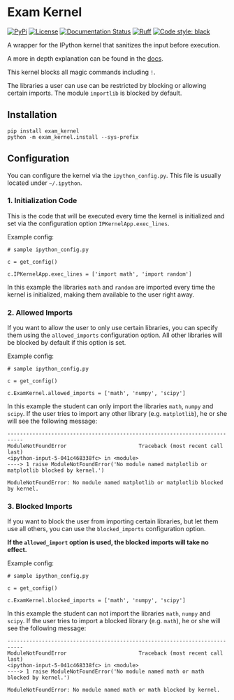 # Exam Kernel

[![PyPi](https://img.shields.io/pypi/v/exam_kernel)](https://pypi.org/project/exam_kernel)
[![License](https://img.shields.io/badge/License-MIT-blue.svg)](https://opensource.org/licenses/MIT)
[![Documentation Status](https://readthedocs.org/projects/exam-kernel/badge/?version=latest)](https://exam-kernel.readthedocs.io/en/latest/?badge=latest)
[![Ruff](https://img.shields.io/endpoint?url=https://raw.githubusercontent.com/astral-sh/ruff/main/assets/badge/v2.json)](https://github.com/astral-sh/ruff)
[![Code style: black](https://img.shields.io/badge/code%20style-black-000000.svg)](https://github.com/psf/black)

A wrapper for the IPython kernel that sanitizes the input before execution.

A more in depth explanation can be found in the [docs](https://exam-kernel.readthedocs.io/en/latest/).

This kernel blocks all magic commands including ```!```.

The libraries a user can use can be restricted by blocking or allowing certain imports. The module ```importlib``` is blocked by default.

## Installation

```
pip install exam_kernel
python -m exam_kernel.install --sys-prefix
```

## Configuration

You can configure the kernel via the ```ipython_config.py```.
This file is usually located under ```~/.ipython```.

### 1. Initialization Code

This is the code that will be executed every time the kernel is initialized and set via the configuration option ```IPKernelApp.exec_lines```.

Example config:

```
# sample ipython_config.py

c = get_config()

c.IPKernelApp.exec_lines = ['import math', 'import random']
```

In this example the libraries ```math``` and ```random``` are imported every time the kernel is initialized, making them available to the user right away.

### 2. Allowed Imports

If you want to allow the user to only use certain libraries, you can specify them using the ```allowed_imports``` configuration option. All other libraries will be blocked by default if this option is set.

Example config:

```
# sample ipython_config.py

c = get_config()

c.ExamKernel.allowed_imports = ['math', 'numpy', 'scipy']
```

In this example the student can only import the libraries ```math```, ```numpy``` and ```scipy```. If the user tries to import any other library (e.g. ```matplotlib```), he or she will see the following message:

```
---------------------------------------------------------------------------
ModuleNotFoundError                       Traceback (most recent call last)
<ipython-input-5-041c468338fc> in <module>
----> 1 raise ModuleNotFoundError('No module named matplotlib or matplotlib blocked by kernel.')

ModuleNotFoundError: No module named matplotlib or matplotlib blocked by kernel.
```

### 3. Blocked Imports

If you want to block the user from importing certain libraries, but let them use all others, you can use the ```blocked_imports``` configuration option. 

**If the ```allowed_import``` option is used, the blocked imports will take no effect.**

Example config:

```
# sample ipython_config.py

c = get_config()

c.ExamKernel.blocked_imports = ['math', 'numpy', 'scipy']
```

In this example the student can not import the libraries ```math```, ```numpy``` and ```scipy```. If the user tries to import a blocked library (e.g. ```math```), he or she will see the following message:

```
---------------------------------------------------------------------------
ModuleNotFoundError                       Traceback (most recent call last)
<ipython-input-5-041c468338fc> in <module>
----> 1 raise ModuleNotFoundError('No module named math or math blocked by kernel.')

ModuleNotFoundError: No module named math or math blocked by kernel.
```
